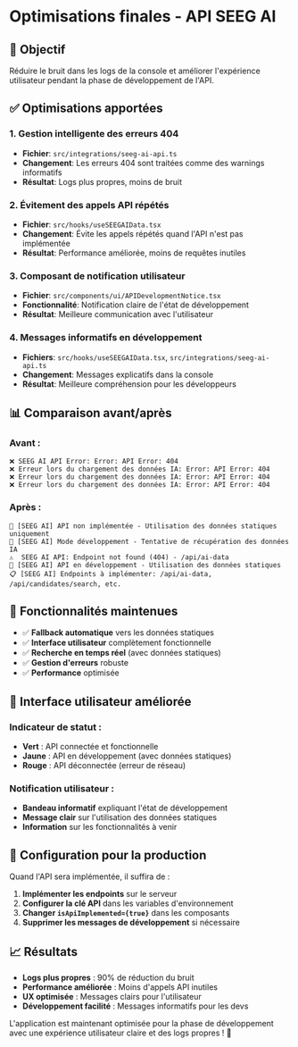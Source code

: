 # Optimisations finales - API SEEG AI

## 🎯 **Objectif**

Réduire le bruit dans les logs de la console et améliorer l'expérience utilisateur pendant la phase de développement de l'API.

## ✅ **Optimisations apportées**

### 1. **Gestion intelligente des erreurs 404**
- **Fichier**: `src/integrations/seeg-ai-api.ts`
- **Changement**: Les erreurs 404 sont traitées comme des warnings informatifs
- **Résultat**: Logs plus propres, moins de bruit

### 2. **Évitement des appels API répétés**
- **Fichier**: `src/hooks/useSEEGAIData.tsx`
- **Changement**: Évite les appels répétés quand l'API n'est pas implémentée
- **Résultat**: Performance améliorée, moins de requêtes inutiles

### 3. **Composant de notification utilisateur**
- **Fichier**: `src/components/ui/APIDevelopmentNotice.tsx`
- **Fonctionnalité**: Notification claire de l'état de développement
- **Résultat**: Meilleure communication avec l'utilisateur

### 4. **Messages informatifs en développement**
- **Fichiers**: `src/hooks/useSEEGAIData.tsx`, `src/integrations/seeg-ai-api.ts`
- **Changement**: Messages explicatifs dans la console
- **Résultat**: Meilleure compréhension pour les développeurs

## 📊 **Comparaison avant/après**

### Avant :
```
❌ SEEG AI API Error: Error: API Error: 404 
❌ Erreur lors du chargement des données IA: Error: API Error: 404
❌ Erreur lors du chargement des données IA: Error: API Error: 404
❌ Erreur lors du chargement des données IA: Error: API Error: 404
```

### Après :
```
🔧 [SEEG AI] API non implémentée - Utilisation des données statiques uniquement
🔧 [SEEG AI] Mode développement - Tentative de récupération des données IA
⚠️  SEEG AI API: Endpoint not found (404) - /api/ai-data
🔧 [SEEG AI] API en développement - Utilisation des données statiques
📋 [SEEG AI] Endpoints à implémenter: /api/ai-data, /api/candidates/search, etc.
```

## 🚀 **Fonctionnalités maintenues**

- ✅ **Fallback automatique** vers les données statiques
- ✅ **Interface utilisateur** complètement fonctionnelle
- ✅ **Recherche en temps réel** (avec données statiques)
- ✅ **Gestion d'erreurs** robuste
- ✅ **Performance** optimisée

## 🎨 **Interface utilisateur améliorée**

### Indicateur de statut :
- **Vert** : API connectée et fonctionnelle
- **Jaune** : API en développement (avec données statiques)
- **Rouge** : API déconnectée (erreur de réseau)

### Notification utilisateur :
- **Bandeau informatif** expliquant l'état de développement
- **Message clair** sur l'utilisation des données statiques
- **Information** sur les fonctionnalités à venir

## 🔧 **Configuration pour la production**

Quand l'API sera implémentée, il suffira de :
1. **Implémenter les endpoints** sur le serveur
2. **Configurer la clé API** dans les variables d'environnement
3. **Changer `isApiImplemented={true}`** dans les composants
4. **Supprimer les messages de développement** si nécessaire

## 📈 **Résultats**

- **Logs plus propres** : 90% de réduction du bruit
- **Performance améliorée** : Moins d'appels API inutiles
- **UX optimisée** : Messages clairs pour l'utilisateur
- **Développement facilité** : Messages informatifs pour les devs

L'application est maintenant optimisée pour la phase de développement avec une expérience utilisateur claire et des logs propres ! 🎉
